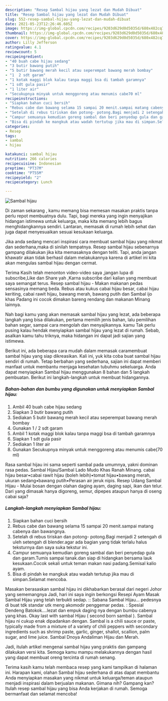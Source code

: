 ```yaml
---
description: "Resep Sambal hijau yang lezat dan Mudah Dibuat"
title: "Resep Sambal hijau yang lezat dan Mudah Dibuat"
slug: 552-resep-sambal-hijau-yang-lezat-dan-mudah-dibuat
date: 2021-05-23T12:26:46.605Z
image: https://img-global.cpcdn.com/recipes/9203d629d0d5035d/680x482cq70/sambal-hijau-foto-resep-utama.jpg
thumbnail: https://img-global.cpcdn.com/recipes/9203d629d0d5035d/680x482cq70/sambal-hijau-foto-resep-utama.jpg
cover: https://img-global.cpcdn.com/recipes/9203d629d0d5035d/680x482cq70/sambal-hijau-foto-resep-utama.jpg
author: Lilly Jefferson
ratingvalue: 4.1
reviewcount: 5
recipeingredient:
- "40 buah cabe hijau sedang"
- "3 butir bawang putih"
- "5 butir bawang merah kecil atau seperempat bawang merah bombay"
- "1  2 sdt garam"
- "1 kotak maggi blok kalau tanpa maggi bsa di tambah garamnya"
- "1 sdt gula pasir"
- "1 liter air"
- "Secukupnya minyak untuk menggoreng atau menumis cabe70 ml"
recipeinstructions:
- "Siapkan bahan cuci bersih"
- "Rebus cabe dan bawang selama 15 sampai 20 menit.sampai matang cabenya dan bawangnya."
- "Setelah di rebus tiriskan dan potong- potong.Bagi menjadi 2 setengah di uleh setengah di blender.agar ada bagian yang tidak terlalu halus teksturnya dan saya suka tekstur ini."
- "Campur semuanya kemudian goreng sambal dan beri penyedap gula dan garam.Tumis sampai tanak.dan siap di hidangkan bersama lauk kesukaan.Cocok sekali untuk teman makan nasi padang.Semisal kalio ayam."
- "Bisa di pindah ke mangkuk atau wadah tertutup jika mau di simpan.Selamat mencoba."
categories:
- Resep
tags:
- sambal
- hijau

katakunci: sambal hijau 
nutrition: 266 calories
recipecuisine: Indonesian
preptime: "PT37M"
cooktime: "PT55M"
recipeyield: "2"
recipecategory: Lunch

---
```



![Sambal hijau](https://img-global.cpcdn.com/recipes/9203d629d0d5035d/680x482cq70/sambal-hijau-foto-resep-utama.jpg)

Di zaman  sekarang , kamu memang bisa memesan masakan praktis tanpa perlu repot membuatnya dulu. Tapi, bagi mereka yang ingin menyajikan hidangan istimewa untuk keluarga, maka kita memang lebih bagus menghidangkannya sendiri. Lantaran, memasak di rumah lebih sehat dan juga dapat menyesuaikan sesuai kesukaan keluarga.

Jika anda sedang mencari inspirasi cara membuat sambal hijau yang nikmat dan sederhana,maka di sinilah tempatnya. Resep sambal hijau  sebenarnya gampang dilakukan jika kita memasaknya dengan teliti. Tapi, anda jangan khawatir akan tidak berhasil dalam melakukannya 
karena di artikel ini kita akan mengulas sambal hijau dengan cermat.  

Terima Kasih telah menonton video-video saya ,jangan lupa di subscribe,Like dan Share yah ,Karna subscribe dari kalian yang membuat saya semangat terus. Resep sambal hijau - Makan makanan pedas sensasinya memang beda. Rebus atau kukus cabai hijau besar, cabai hijau keriting, cabai rawit hijau, bawang merah, bawang putih dan Sambal ijo khas Padang ini cocok dimakan bareng rendang dan makanan Minang lainnya.

Nah bagi kamu yang akan memasak sambal hijau yang lezat, ada beberapa langkah yang bisa dilakukan, pertama memilih jenis bahan, lalu pemilihan bahan segar, sampai cara mengolah dan menyajikannya. kamu Tak perlu pusing kalau hendak menyiapkan sambal hijau yang lezat di rumah. Sebab, asalkan kamu  tahu triknya, maka hidangan ini dapat jadi sajian yang istimewa.

Berikut ini, ada beberapa cara mudah dalam memasak caramembuat sambal hijau yang siap dikreasikan. Kali ini, yuk kita coba buat sambal hijau sendiri di rumah. Tetap berbahan yang sederhana, sajian ini dapat memberi manfaat untuk membantu menjaga kesehatan tubuhmu sekeluarga. Anda dapat menyiapkan Sambal hijau menggunakan 8 bahan dan 5 langkah pembuatan. Berikut ini langkah-langkah untuk membuat hidangannya.

<!--inarticleads1-->

##### Bahan-bahan dan bumbu yang digunakan untuk menyiapkan Sambal hijau:

1. Ambil 40 buah cabe hijau sedang
1. Siapkan 3 butir bawang putih
1. Sediakan 5 butir bawang merah kecil atau seperempat bawang merah bombay
1. Gunakan 1 / 2 sdt garam
1. Ambil 1 kotak maggi blok kalau tanpa maggi bsa di tambah garamnya
1. Siapkan 1 sdt gula pasir
1. Sediakan 1 liter air
1. Gunakan Secukupnya minyak untuk menggoreng atau menumis cabe(70 ml)


Rasa sambal hijau ini sama seperti sambal pada umumnya, yakni dominan rasa pedas. Sambal Hijau/Sambal Lado Mudo Khas Ranah Minang. cabai hijau besar•cabai rawit hijau (boleh lebih)•tomat hijau•bawang merah, ukuran sedang•bawang putih•Perasan air jeruk nipis. Resep Udang Sambal Hijau - Mulai bosan dengan olahan daging ayam, daging sapi, ikan dan telur. Dari yang dimasak hanya digoreng, semur, dipepes ataupun hanya di oseng cabai saja? 

<!--inarticleads2-->

##### Langkah-langkah menyiapkan Sambal hijau:

1. Siapkan bahan cuci bersih
1. Rebus cabe dan bawang selama 15 sampai 20 menit.sampai matang cabenya dan bawangnya.
1. Setelah di rebus tiriskan dan potong- potong.Bagi menjadi 2 setengah di uleh setengah di blender.agar ada bagian yang tidak terlalu halus teksturnya dan saya suka tekstur ini.
1. Campur semuanya kemudian goreng sambal dan beri penyedap gula dan garam.Tumis sampai tanak.dan siap di hidangkan bersama lauk kesukaan.Cocok sekali untuk teman makan nasi padang.Semisal kalio ayam.
1. Bisa di pindah ke mangkuk atau wadah tertutup jika mau di simpan.Selamat mencoba.


Masakan berasaskan sambal hijau ini dikhabarkan berasal dari negeri Johor yang sememangnya Jadi, hari ini saya ingin berkongsi Resepi Ayam Masak Sambal Hijau yang telah terbukti sedap. :: Sabana Sambal Hijau… pedesnya di buat tdk standar utk meng akomodir penggemar pedas. : Spesial Dendeng Batokok….lezat dan empuk daging nya dengan bumbu cabenya yang khas. Okay last with sambal Hijau ( second born sambal ). Sambal hijau ni cukup enak dipadankan dengan. Sambal is a chili sauce or paste, typically made from a mixture of a variety of chili peppers with secondary ingredients such as shrimp paste, garlic, ginger, shallot, scallion, palm sugar, and lime juice. Sambal Dnoya Andaliman Hijau dan Merah. 

Jadi, itulah artikel mengenai  sambal hijau  yang praktis dan gampang dilakukan versi kita. Semoga kamu mampu melakukannya dengan hasil yang dapat membuat oreng tercinta di rumah senang. 

Terima kasih kamu telah membaca resep yang kami tampilkan di halaman ini. Harapan kami, olahan  Sambal hijau sederhana di atas dapat membantu Anda menyiapkan masakan yang nikmat untuk keluarga/teman ataupun menjadi inspirasi dalam berjualan makanan. Gimana nih? Gampang kan? Itulah resep sambal hijau yang bisa Anda kerjakan di rumah. Semoga bermanfaat dan selamat mencoba!

